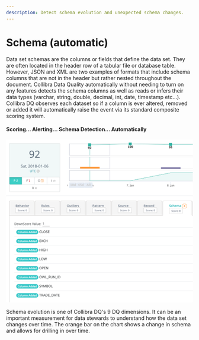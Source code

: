 ```yaml
---
description: Detect schema evolution and unexpected schema changes.
---
```


# Schema (automatic)

Data set schemas are the columns or fields that define the data set. They are often located in the header row of a tabular file or database table. However, JSON and XML are two examples of formats that include schema columns that are not in the header but rather nested throughout the document. Collibra Data Quality automatically without needing to turn on any features detects the schema columns as well as reads or infers their data types (varchar, string, double, decimal, int, date, timestamp etc...). Collibra DQ observes each dataset so if a column is ever altered, removed or added it will automatically raise the event via its standard composite scoring system.

#### Scoring... Alerting... Schema Detection... Automatically

![](../../.gitbook/assets/owl-schema.png)

Schema evolution is one of Collibra DQ's 9 DQ dimensions. It can be an important measurement for data stewards to understand how the data set changes over time. The orange bar on the chart shows a change in schema and allows for drilling in over time.
